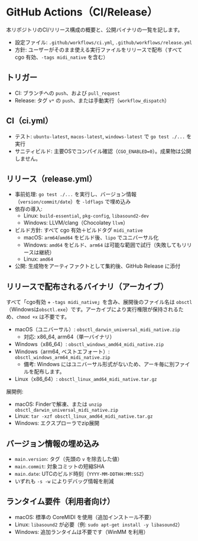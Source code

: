 # GitHub Actions（CI/Release）

本リポジトリのCI/リリース構成の概要と、公開バイナリの一覧を記します。

- 設定ファイル: `.github/workflows/ci.yml`, `.github/workflows/release.yml`
- 方針: ユーザーがそのまま使える実行ファイルをリリースで配布（すべて cgo 有効、`-tags midi_native` を含む）

## トリガー
- CI: ブランチへの `push`、および `pull_request`
- Release: タグ `v*` の `push`、または手動実行（`workflow_dispatch`）

## CI（ci.yml）
- テスト: `ubuntu-latest`, `macos-latest`, `windows-latest` で `go test ./...` を実行
- サニティビルド: 主要OSでコンパイル確認（`CGO_ENABLED=0`）。成果物は公開しません。

## リリース（release.yml）
- 事前処理: `go test ./...` を実行し、バージョン情報（`version/commit/date`）を `-ldflags` で埋め込み
- 依存の導入:
  - Linux: `build-essential`, `pkg-config`, `libasound2-dev`
  - Windows: LLVM/clang（Chocolatey `llvm`）
- ビルド方針: すべて cgo 有効＋ビルドタグ `midi_native`
  - macOS: `arm64`/`amd64` をビルド後、`lipo` でユニバーサル化
  - Windows: `amd64` をビルド、`arm64` は可能な範囲で試行（失敗してもリリースは継続）
  - Linux: `amd64`
- 公開: 生成物をアーティファクトとして集約後、GitHub Release に添付

## リリースで配布されるバイナリ（アーカイブ）
すべて「cgo有効 + `-tags midi_native`」を含み、展開後のファイル名は `obsctl`（Windowsは`obsctl.exe`）です。アーカイブにより実行権限が保持されるため、`chmod +x` は不要です。

- macOS（ユニバーサル）: `obsctl_darwin_universal_midi_native.zip`
  - 対応: x86_64, arm64（単一バイナリ）
- Windows（x86_64）: `obsctl_windows_amd64_midi_native.zip`
- Windows（arm64, ベストエフォート）: `obsctl_windows_arm64_midi_native.zip`
  - 備考: Windows にはユニバーサル形式がないため、アーキ毎に別ファイルを配布します。
- Linux（x86_64）: `obsctl_linux_amd64_midi_native.tar.gz`

展開例:
- macOS: Finderで解凍、または `unzip obsctl_darwin_universal_midi_native.zip`
- Linux: `tar -xzf obsctl_linux_amd64_midi_native.tar.gz`
- Windows: エクスプローラでzip展開

## バージョン情報の埋め込み
- `main.version`: タグ（先頭の `v` を除去した値）
- `main.commit`: 対象コミットの短縮SHA
- `main.date`: UTCのビルド時刻（`YYYY-MM-DDTHH:MM:SSZ`）
- いずれも `-s -w` によりデバッグ情報を削減

## ランタイム要件（利用者向け）
- macOS: 標準の CoreMIDI を使用（追加インストール不要）
- Linux: `libasound2` が必要（例: `sudo apt-get install -y libasound2`）
- Windows: 追加ランタイムは不要です（WinMM を利用）
